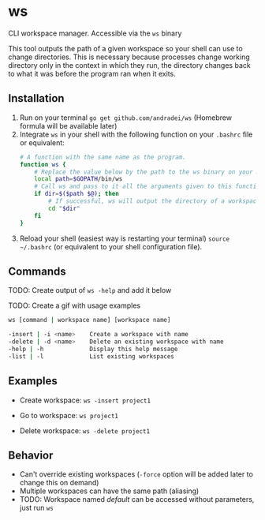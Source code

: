 # ws

CLI workspace manager. Accessible via the `ws` binary

This tool outputs the path of a given workspace so your shell can use to change directories. This is
necessary because processes change working directory only in the context in which they run, the
directory changes back to what it was before the program ran when it exits.

## Installation

1. Run on your terminal `go get github.com/andradei/ws` (Homebrew formula will be available later)
1. Integrate `ws` in your shell with the following function on your `.bashrc` file or equivalent:
    ```bash
    # A function with the same name as the program.
    function ws {
        # Replace the value below by the path to the ws binary on your machine.
        local path=$GOPATH/bin/ws
        # Call ws and pass to it all the arguments given to this function by using $@.
        if dir=$($path $@); then
            # If successful, ws will output the directory of a workspace. So cd into that.
            cd "$dir"
        fi
    }
    ```
1. Reload your shell (easiest way is restarting your terminal) `source ~/.bashrc` (or equivalent to your shell configuration file).

## Commands

TODO: Create output of `ws -help` and add it below

TODO: Create a gif with usage examples

```bash
ws [command | workspace name] [workspace name]

-insert | -i <name>    Create a workspace with name
-delete | -d <name>    Delete an existing workspace with name
-help | -h             Display this help message
-list | -l             List existing workspaces
```

## Examples

- Create workspace: `ws -insert project1`

- Go to workspace: `ws project1`

- Delete workspace: `ws -delete project1`

## Behavior

- Can't override existing workspaces (`-force` option will be added later to change this on demand)
- Multiple workspaces can have the same path (aliasing)
- TODO: Workspace named _default_ can be accessed without parameters, just run `ws`